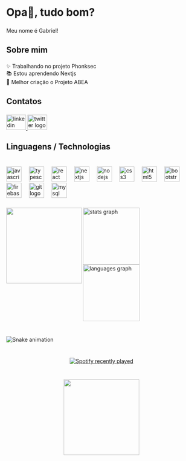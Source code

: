 <h1 align="left">Opa👋, tudo bom?</h1>

###

<p align="left">Meu nome é Gabriel!</p>

###

<h2 align="left">Sobre mim</h2>

###

<p align="left">✨ Trabalhando no projeto Phonksec<br>📚 Estou aprendendo Nextjs<br>👀 Melhor criação o Projeto ABEA</p>

###

<h2 align="left">Contatos</h2>

###

<div align="left">
  <a href="https://www.linkedin.com/in/gabriel-sifr/" target="_blank">
    <img src="https://raw.githubusercontent.com/maurodesouza/profile-readme-generator/master/src/assets/icons/social/linkedin/default.svg" width="52" height="40" alt="linkedin logo"  />
  </a>
  <a href="https://twitter.com/player1mene" target="_blank">
    <img src="https://raw.githubusercontent.com/maurodesouza/profile-readme-generator/master/src/assets/icons/social/twitter/default.svg" width="52" height="40" alt="twitter logo"  />
  </a>
</div>

###

<h2 align="left">Linguagens / Technologias</h2>

###

<br clear="both">

<div align="left">
  <img src="https://cdn.jsdelivr.net/gh/devicons/devicon/icons/javascript/javascript-original.svg" height="40" alt="javascript logo"  />
  <img width="12" />
  <img src="https://cdn.jsdelivr.net/gh/devicons/devicon/icons/typescript/typescript-original.svg" height="40" alt="typescript logo"  />
  <img width="12" />
  <img src="https://cdn.jsdelivr.net/gh/devicons/devicon/icons/react/react-original.svg" height="40" alt="react logo"  />
  <img width="12" />
  <img src="https://cdn.jsdelivr.net/gh/devicons/devicon/icons/nextjs/nextjs-original.svg" height="40" alt="nextjs logo"  />
  <img width="12" />
  <img src="https://cdn.jsdelivr.net/gh/devicons/devicon/icons/nodejs/nodejs-original.svg" height="40" alt="nodejs logo"  />
  <img width="12" />
  <img src="https://cdn.jsdelivr.net/gh/devicons/devicon/icons/css3/css3-original.svg" height="40" alt="css3 logo"  />
  <img width="12" />
  <img src="https://cdn.jsdelivr.net/gh/devicons/devicon/icons/html5/html5-original.svg" height="40" alt="html5 logo"  />
  <img width="12" />
  <img src="https://cdn.jsdelivr.net/gh/devicons/devicon/icons/bootstrap/bootstrap-original.svg" height="40" alt="bootstrap logo"  />
  <img width="12" />
  <img src="https://cdn.jsdelivr.net/gh/devicons/devicon/icons/firebase/firebase-plain.svg" height="40" alt="firebase logo"  />
  <img width="12" />
  <img src="https://cdn.jsdelivr.net/gh/devicons/devicon/icons/git/git-original.svg" height="40" alt="git logo"  />
  <img width="12" />
  <img src="https://cdn.jsdelivr.net/gh/devicons/devicon/icons/mysql/mysql-original.svg" height="40" alt="mysql logo"  />
</div>

###

<img align="left" height="200" src="https://i.redd.it/w6a6775zvp661.gif"  />

###

<div align="left">
  <img src="https://github-readme-stats.vercel.app/api?username=player1mene&hide_title=false&hide_rank=false&show_icons=true&include_all_commits=true&count_private=true&disable_animations=false&theme=github_dark&locale=pt-br&hide_border=true&order=1&custom_title=Minhas%20est%C3%A1tisticas" height="150" alt="stats graph"  />
  <img src="https://github-readme-stats.vercel.app/api/top-langs?username=player1mene&locale=pt-br&hide_title=false&layout=compact&card_width=320&langs_count=5&theme=github_dark&hide_border=true&order=2&custom_title=Linguagens%20usadas%20(em%20%25)" height="150" alt="languages graph"  />
</div>

###

<br clear="both">

<img src="https://raw.githubusercontent.com/player1mene/output/snake.svg" alt="Snake animation" />

###

<br clear="both">

<div align="center">
  <a href="https://open.spotify.com/user/21xtmn4annr5kmexkque2cyya">
    <img src="https://spotify-recently-played-readme.vercel.app/api?user=21xtmn4annr5kmexkque2cyya&count=5&unique=false" alt="Spotify recently played"  />
  </a>
</div>

###

<br clear="both">

<div align="center">
  <img height="200" src="https://miro.medium.com/v2/resize:fit:500/0*vx0ScvDWPy-Rnv0T."  />
</div>

###
